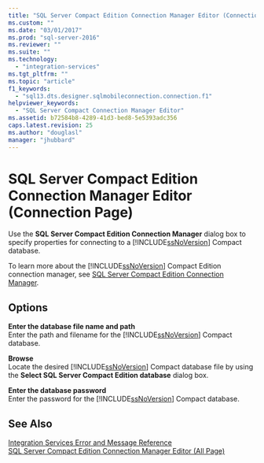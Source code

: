 ```yaml
---
title: "SQL Server Compact Edition Connection Manager Editor (Connection Page) | Microsoft Docs"
ms.custom: ""
ms.date: "03/01/2017"
ms.prod: "sql-server-2016"
ms.reviewer: ""
ms.suite: ""
ms.technology: 
  - "integration-services"
ms.tgt_pltfrm: ""
ms.topic: "article"
f1_keywords: 
  - "sql13.dts.designer.sqlmobileconnection.connection.f1"
helpviewer_keywords: 
  - "SQL Server Compact Connection Manager Editor"
ms.assetid: b72584b8-4289-41d3-bed8-5e5393adc356
caps.latest.revision: 25
ms.author: "douglasl"
manager: "jhubbard"
---
```

# SQL Server Compact Edition Connection Manager Editor (Connection Page)
  Use the **SQL Server Compact Edition Connection Manager** dialog box to specify properties for connecting to a [!INCLUDE[ssNoVersion](../../advanced-analytics/r-services/includes/ssnoversion-md.md)] Compact database.  
  
 To learn more about the [!INCLUDE[ssNoVersion](../../advanced-analytics/r-services/includes/ssnoversion-md.md)] Compact Edition connection manager, see [SQL Server Compact Edition Connection Manager](../../integration-services/connection-manager/sql-server-compact-edition-connection-manager.md).  
  
## Options  
 **Enter the database file name and path**  
 Enter the path and filename for the [!INCLUDE[ssNoVersion](../../advanced-analytics/r-services/includes/ssnoversion-md.md)] Compact database.  
  
 **Browse**  
 Locate the desired [!INCLUDE[ssNoVersion](../../advanced-analytics/r-services/includes/ssnoversion-md.md)] Compact database file by using the **Select SQL Server Compact Edition database** dialog box.  
  
 **Enter the database password**  
 Enter the password for the [!INCLUDE[ssNoVersion](../../advanced-analytics/r-services/includes/ssnoversion-md.md)] Compact database.  
  
## See Also  
 [Integration Services Error and Message Reference](../../integration-services/integration-services-error-and-message-reference.md)   
 [SQL Server Compact Edition Connection Manager Editor &#40;All Page&#41;](../../integration-services/connection-manager/sql-server-compact-edition-connection-manager-editor-all-page.md)  
  
  